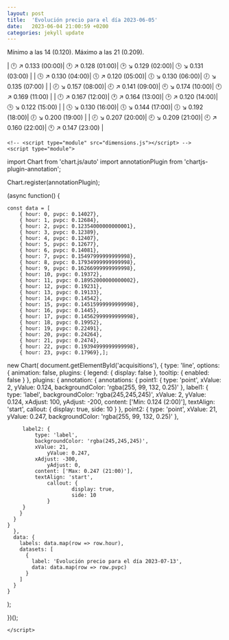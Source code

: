 ```yaml
---
layout: post
title:  'Evolución precio para el día 2023-06-05'
date:   2023-06-04 21:00:59 +0200
categories: jekyll update
---
```

Mínimo a las 14 (0.120). Máximo a las 21 (0.209). 

| 🕛 ↗ 0.133 (00:00)| 🕐 ↗ 0.128 (01:00)| 🕑 ↘ 0.129 (02:00)| 🕒 ↘ 0.131 (03:00) | 
| 🕓 ↗ 0.130 (04:00)| 🕔 ↗ 0.120 (05:00)| 🕕 ↘ 0.130 (06:00)| 🕖 ↘ 0.135 (07:00) | 
| 🕗 ↘ 0.157 (08:00)| 🕘 ↗ 0.141 (09:00)| 🕙 ↘ 0.174 (10:00)| 🕚 ↗ 0.169 (11:00) | 
| 🕛 ↗ 0.167 (12:00)| 🕐 ↗ 0.164 (13:00)| 🕑 ↗ 0.120 (14:00)| 🕒 ↘ 0.122 (15:00) | 
| 🕓 ↘ 0.130 (16:00)| 🕔 ↘ 0.144 (17:00)| 🕕 ↘ 0.192 (18:00)| 🕖 ↘ 0.200 (19:00) | 
| 🕗 ↘ 0.207 (20:00)| 🕘 ↘ 0.209 (21:00)| 🕙 ↗ 0.160 (22:00)| 🕚 ↗ 0.147 (23:00) | 
 

<!--
    <div style="width: 640px;"><canvas id="acquisitions"></canvas></div>
-->

    <!-- <script type="module" src="dimensions.js"></script> -->
    <script type="module">
import Chart from 'chart.js/auto'
import annotationPlugin from 'chartjs-plugin-annotation';

Chart.register(annotationPlugin);

(async function() {

	const data = [
		{ hour: 0, pvpc: 0.14027}, 
		{ hour: 1, pvpc: 0.12684}, 
		{ hour: 2, pvpc: 0.12354000000000001}, 
		{ hour: 3, pvpc: 0.12389}, 
		{ hour: 4, pvpc: 0.12407}, 
		{ hour: 5, pvpc: 0.12677}, 
		{ hour: 6, pvpc: 0.14081}, 
		{ hour: 7, pvpc: 0.15497999999999998}, 
		{ hour: 8, pvpc: 0.17934999999999998}, 
		{ hour: 9, pvpc: 0.16266999999999998}, 
		{ hour: 10, pvpc: 0.19372}, 
		{ hour: 11, pvpc: 0.18952000000000002}, 
		{ hour: 12, pvpc: 0.19231}, 
		{ hour: 13, pvpc: 0.19133}, 
		{ hour: 14, pvpc: 0.14542}, 
		{ hour: 15, pvpc: 0.14515999999999998}, 
		{ hour: 16, pvpc: 0.1445}, 
		{ hour: 17, pvpc: 0.14562999999999998}, 
		{ hour: 18, pvpc: 0.19952}, 
		{ hour: 19, pvpc: 0.22491}, 
		{ hour: 20, pvpc: 0.24264}, 
		{ hour: 21, pvpc: 0.2474}, 
		{ hour: 22, pvpc: 0.19394999999999998}, 
		{ hour: 23, pvpc: 0.17969},];


   new Chart(
    document.getElementById('acquisitions'),
    {
      type: 'line',
      options: {
        animation: false,
        plugins: {
          legend: {
            display: false
          },
          tooltip: {
            enabled: false
          }
        },
  	plugins: {
  	  annotation: {
  	    annotations: {
  	      point1: {
  	        type: 'point',
  	        xValue: 2,
  	        yValue: 0.124,
  	        backgroundColor: 'rgba(255, 99, 132, 0.25)'
  	      },
	     label1: {
		     type: 'label',
		     backgroundColor: 'rgba(245,245,245)',
		     xValue: 2,
          	     yValue: 0.124,
		     xAdjust: 100,
          	     yAdjust: -200,
		     content: ['Min: 0.124 (2:00)'],
		     textAlign: 'start',
	     	     callout: {
            	         display: true,
            	         side: 10 
          	     }
	     },
	     point2: {
  	        type: 'point',
  	        xValue: 21,
  	        yValue: 0.247,
  	        backgroundColor: 'rgba(255, 99, 132, 0.25)'
  	      },

	     label2: {
		     type: 'label',
		     backgroundColor: 'rgba(245,245,245)',
		     xValue: 21,
          	     yValue: 0.247,
		     xAdjust: -300,
          	     yAdjust: 0,
		     content: ['Max: 0.247 (21:00)'],
		     textAlign: 'start',
	     	     callout: {
            	         display: true,
            	         side: 10 
          	     }
	     }
	    }
  	  }
  	}
      },
      data: {
        labels: data.map(row => row.hour),
        datasets: [
          {
            label: 'Evolución precio para el día 2023-07-13',
            data: data.map(row => row.pvpc)
          }
        ]
      }
    }
  );

})();

    </script>

